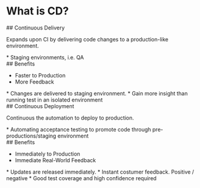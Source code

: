 # What is CD?

<section>
## Continuous Delivery

Expands upon CI by delivering code changes to a production-like environment.

<aside class="notes">
* Staging environments, i.e. QA

</aside>
</section>
<!-- -->

<section>
## Benefits

* Faster to Production
* More Feedback

<aside class="notes">
* Changes are delivered to staging environment.
* Gain more insight than running test in an isolated environment

</aside>
</section>
<!-- -->

<section>
## Continuous Deployment

Continuous the automation to deploy to production.

<aside class="notes">
* Automating acceptance testing to promote code through pre-productions/staging environment

</aside>
</section>
<!-- -->

<section>
## Benefits

* Immediately to Production
* Immediate Real-World Feedback

<aside class="notes">
* Updates are released immediately.
* Instant costumer feedback. Positive / negative
* Good test coverage and high confidence required

</aside>
</section>
<!-- -->

<!--
* https://www.thoughtworks.com/continuous-delivery
* https://www.agilealliance.org/glossary/continuous-deployment/
* https://aws.amazon.com/devops/continuous-delivery/
-->
